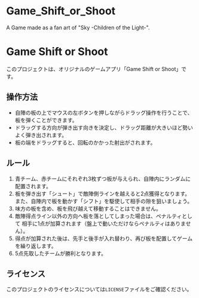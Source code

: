 # Game_Shift_or_Shoot
A Game made as a fan art of "Sky -Children of the Light-".
# Game Shift or Shoot

このプロジェクトは、オリジナルのゲームアプリ「Game Shift or Shoot」です。

## 操作方法

- 自陣の板の上でマウスの左ボタンを押しながらドラッグ操作を行うことで、板を弾くことができます。
- ドラッグする方向が弾き出す向きを決定し、ドラッグ距離が大きいほど勢いよく弾き出されます。
- 板の端をドラッグすると、回転のかかった射出がされます。

## ルール

1. 青チーム、赤チームにそれぞれ3枚ずつ板が与えられ、自陣内にランダムに配置されます。
2. 板を弾き出す「シュート」で敵陣側ラインを越えると2点獲得となります。  
   また、自陣内で板を動かす「シフト」を駆使して相手の隙を狙いましょう。
3. 味方の板を含め、板を飛び越えて移動することはできません。
4. 敵陣得点ライン以外の方向へ板を落としてしまった場合は、ペナルティとして
   相手に1点が加算されます（盤上で動いただけならペナルティはありません）。
5. 得点が加算された後は、先手と後手が入れ替わり、再び板を配置してゲームを繰り返します。
6. 5点先取したチームが勝利となります。

## ライセンス

このプロジェクトのライセンスについては`LICENSE`ファイルをご確認ください。
